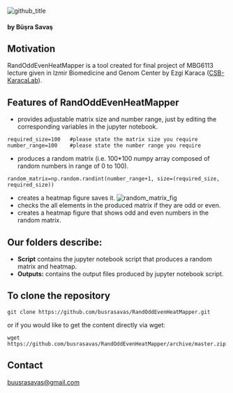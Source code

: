 ![github_title](https://user-images.githubusercontent.com/62547137/150113171-b1360c37-84b2-4338-bcef-1e76163b672e.png)

#### by Büşra Savaş

## Motivation

RandOddEvenHeatMapper is a tool created for final project of MBG6113 lecture given in Izmir Biomedicine and Genom Center by Ezgi Karaca ([CSB-KaracaLab](https://github.com/CSB-KaracaLab)). 

## Features of RandOddEvenHeatMapper
- provides adjustable matrix size and number range, just by editing the corresponding variables in the jupyter notebook.
```
required_size=100   #please state the matrix size you require
number_range=100    #please state the number range you require
```
- produces a random matrix (i.e. 100*100 numpy array composed of random numbers in range of 0 to 100).
```
random_matrix=np.random.randint(number_range+1, size=(required_size, required_size))
```
- creates a heatmap figure saves it.
![random_matrix_fig](https://user-images.githubusercontent.com/62547137/150119783-280cda8a-d61e-4069-b210-fe8028b45d6f.jpgs=300)
- checks the all elements in the produced matrix if they are odd or even.
- creates a heatmap figure that shows odd and even numbers in the random matrix.

## Our folders describe:

- **Script** contains the jupyter notebook script that produces a random matrix and heatmap.
- **Outputs:** contains the output files produced by jupyter notebook script.
  

## To clone the repository

```
git clone https://github.com/busrasavas/RandOddEvenHeatMapper.git
```
or if you would like to get the content directly via wget:
```
wget https://github.com/busrasavas/RandOddEvenHeatMapper/archive/master.zip
```

## Contact
buusrasavas@gmail.com
